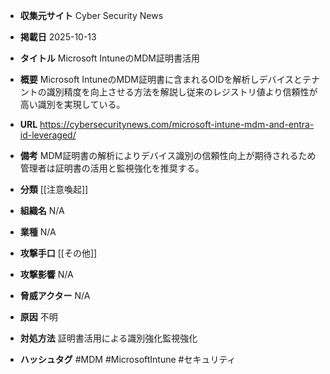 - **収集元サイト**
Cyber Security News

- **掲載日**
2025-10-13

- **タイトル**
Microsoft IntuneのMDM証明書活用

- **概要**
Microsoft IntuneのMDM証明書に含まれるOIDを解析しデバイスとテナントの識別精度を向上させる方法を解説し従来のレジストリ値より信頼性が高い識別を実現している。

- **URL**
https://cybersecuritynews.com/microsoft-intune-mdm-and-entra-id-leveraged/

- **備考**
MDM証明書の解析によりデバイス識別の信頼性向上が期待されるため管理者は証明書の活用と監視強化を推奨する。

- **分類**
[[注意喚起]]

- **組織名**
N/A

- **業種**
N/A

- **攻撃手口**
[[その他]]

- **攻撃影響**
N/A

- **脅威アクター**
N/A

- **原因**
不明

- **対処方法**
証明書活用による識別強化監視強化

- **ハッシュタグ**
#MDM #MicrosoftIntune #セキュリティ
